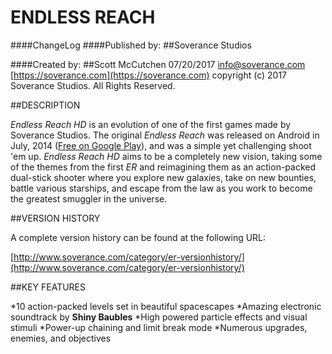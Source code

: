 # ENDLESS REACH

####ChangeLog
####Published by: 
##Soverance Studios

####Created by:
##Scott McCutchen
07/20/2017
[info@soverance.com](mailto:info@soverance.com)
[https://soverance.com](https://soverance.com)
copyright (c) 2017 Soverance Studios.  All Rights Reserved.



##DESCRIPTION

*Endless Reach HD* is an evolution of one of the first games made by Soverance Studios.  The original *Endless Reach* was released on Android in July, 2014 ([Free on Google Play](https://play.google.com/store/apps/details?id=com.Soverance.EndlessReach)), and was a simple yet challenging shoot 'em up.  *Endless Reach HD* aims to be a completely new vision, taking some of the themes from the first *ER* and reimagining them as an action-packed dual-stick shooter where you explore new galaxies, take on new bounties, battle various starships, and escape from the law as you work to become the greatest smuggler in the universe.

##VERSION HISTORY

A complete version history can be found at the following URL:

[http://www.soverance.com/category/er-versionhistory/](http://www.soverance.com/category/er-versionhistory/)


##KEY FEATURES

*10 action-packed levels set in beautiful spacescapes
*Amazing electronic soundtrack by **Shiny Baubles**
*High powered particle effects and visual stimuli
*Power-up chaining and limit break mode
*Numerous upgrades, enemies, and objectives
